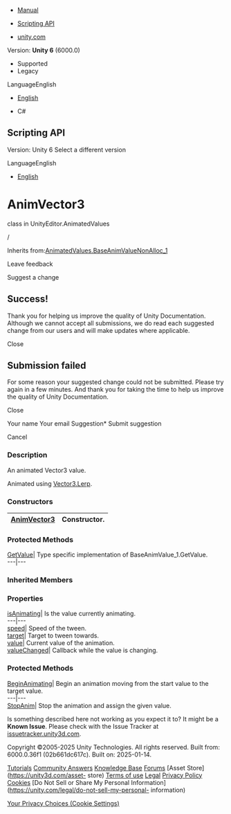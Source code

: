 [ ]()

  * [Manual](../Manual/index.html)
  * [Scripting API](../ScriptReference/index.html)

  * [unity.com](https://unity.com/)

Version: **Unity 6** (6000.0)

  * Supported
  * Legacy

LanguageEnglish

  * [English]()

  * C#

[ ](https://docs.unity3d.com)

## Scripting API

Version: Unity 6 Select a different version

LanguageEnglish

  * [English]()

# AnimVector3

class in UnityEditor.AnimatedValues

/

Inherits
from:[AnimatedValues.BaseAnimValueNonAlloc_1](AnimatedValues.BaseAnimValueNonAlloc_1.html)

Leave feedback

Suggest a change

## Success!

Thank you for helping us improve the quality of Unity Documentation. Although
we cannot accept all submissions, we do read each suggested change from our
users and will make updates where applicable.

Close

## Submission failed

For some reason your suggested change could not be submitted. Please <a>try
again</a> in a few minutes. And thank you for taking the time to help us
improve the quality of Unity Documentation.

Close

Your name Your email Suggestion* Submit suggestion

Cancel

[ ]()

### Description

An animated Vector3 value.

Animated using [Vector3.Lerp](Vector3.Lerp.html).

### Constructors

[AnimVector3](AnimatedValues.AnimVector3-ctor.html)| Constructor.  
---|---  
  
### Protected Methods

[GetValue](AnimatedValues.AnimVector3.GetValue.html)| Type specific
implementation of BaseAnimValue_1.GetValue.  
---|---  
  
### Inherited Members

### Properties

[isAnimating](AnimatedValues.BaseAnimValue_1-isAnimating.html)| Is the value
currently animating.  
---|---  
[speed](AnimatedValues.BaseAnimValue_1-speed.html)| Speed of the tween.  
[target](AnimatedValues.BaseAnimValue_1-target.html)| Target to tween towards.  
[value](AnimatedValues.BaseAnimValue_1-value.html)| Current value of the
animation.  
[valueChanged](AnimatedValues.BaseAnimValue_1-valueChanged.html)| Callback
while the value is changing.  
  
### Protected Methods

[BeginAnimating](AnimatedValues.BaseAnimValue_1.BeginAnimating.html)| Begin an
animation moving from the start value to the target value.  
---|---  
[StopAnim](AnimatedValues.BaseAnimValue_1.StopAnim.html)| Stop the animation
and assign the given value.  
  
Is something described here not working as you expect it to? It might be a
**Known Issue**. Please check with the Issue Tracker at
[issuetracker.unity3d.com](https://issuetracker.unity3d.com).

Copyright ©2005-2025 Unity Technologies. All rights reserved. Built from:
6000.0.36f1 (02b661dc617c). Built on: 2025-01-14.

[Tutorials](https://unity3d.com/learn) [Community
Answers](https://answers.unity3d.com) [Knowledge
Base](https://support.unity3d.com/hc/en-us)
[Forums](https://forum.unity3d.com) [Asset Store](https://unity3d.com/asset-
store) [Terms of use](https://docs.unity3d.com/Manual/TermsOfUse.html)
[Legal](https://unity.com/legal) [Privacy
Policy](https://unity.com/legal/privacy-policy)
[Cookies](https://unity.com/legal/cookie-policy) [Do Not Sell or Share My
Personal Information](https://unity.com/legal/do-not-sell-my-personal-
information)

[Your Privacy Choices (Cookie Settings)](javascript:void\(0\);)

